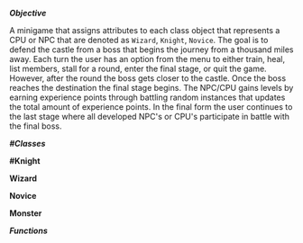 ***Objective***

A minigame that assigns attributes to each class object that represents a CPU or NPC that are denoted as ```Wizard```, ```Knight```, ```Novice```. The goal is to defend the castle from a boss that begins the journey from a thousand miles away. Each turn the user has an option from the menu to either train, heal, list members, stall for a round, enter the final stage, or quit the game. However, after the round the boss gets closer to the castle. Once the boss reaches the destination the final stage begins. The NPC/CPU gains levels by earning experience points through battling random instances that updates the total amount of experience points. In the final form the user continues to the last stage where all developed NPC's or CPU's participate in battle with the final boss.

***#Classes***

**#Knight**

**Wizard**

**Novice**

**Monster**


***Functions***
